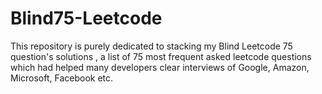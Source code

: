 # Blind75-Leetcode

This repository is purely dedicated to stacking my Blind Leetcode 75 question's solutions , a list of 75 most frequent asked leetcode questions which had helped many developers clear interviews of Google, Amazon, Microsoft, Facebook etc.
